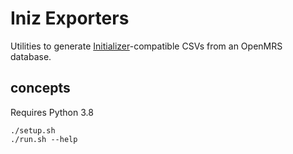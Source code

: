 # Iniz Exporters

Utilities to generate [Initializer](https://github.com/mekomsolutions/openmrs-module-initializer)-compatible CSVs from an OpenMRS database.

## concepts

Requires Python 3.8

```
./setup.sh
./run.sh --help
```

